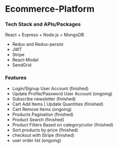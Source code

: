 # Ecommerce-Platform

### Tech Stack and APIs/Packages
React + Express + Node.js + MongoDB

- Redux and Redux-persist
- JWT
- Stripe
- React-Modal
- SendGrid

### Features
- Login/Signup User Account (finished)
- Update Profile/Password User Account (ongoing)
- Subscribe newsletter (finished)
- Cart Add Items | Update Quantities (finished)
- Cart Remove Items (ongoing)
- Products Pagination (finished)
- Product Search (finished)
- Product Filters Based on category/color (finished)
- Sort products by price (finished)
- checkout with Stripe (finished)
- user order list (ongoing)
